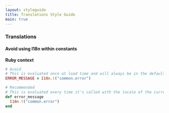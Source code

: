 ```yaml
---
layout: styleguide
title: Translations Style Guide
main: true
---
```


### Translations

#### Avoid using I18n within constants

**Ruby context**

```ruby
# Avoid
# This is evaluated once at load time and will always be in the default language (English).
ERROR_MESSAGE = I18n.t("common.error")

# Recommended
# This is evaluated every time it's called with the locale of the current request.
def error_message
  I18n.t("common.error")
end
```
